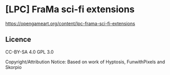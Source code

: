 # [LPC] FraMa sci-fi extensions

https://opengameart.org/content/lpc-frama-sci-fi-extensions

## Licence 
CC-BY-SA 4.0
GPL 3.0

Copyright/Attribution Notice: 
Based on work of Hyptosis, FunwithPixels and Skorpio
